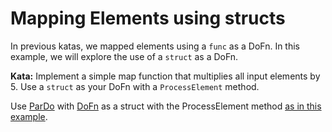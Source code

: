 <!--
    Licensed to the Apache Software Foundation (ASF) under one
    or more contributor license agreements.  See the NOTICE file
    distributed with this work for additional information
    regarding copyright ownership.  The ASF licenses this file
    to you under the Apache License, Version 2.0 (the
    "License"); you may not use this file except in compliance
    with the License.  You may obtain a copy of the License at

      http://www.apache.org/licenses/LICENSE-2.0

    Unless required by applicable law or agreed to in writing,
    software distributed under the License is distributed on an
    "AS IS" BASIS, WITHOUT WARRANTIES OR CONDITIONS OF ANY
    KIND, either express or implied.  See the License for the
    specific language governing permissions and limitations
    under the License.
-->
# Mapping Elements using structs

In previous katas, we mapped elements using a `func` as a DoFn.  In this example, we will explore
the use of a `struct` as a DoFn.

**Kata:** Implement a simple map function that multiplies all input elements by 5.  Use a `struct` as your DoFn with
a `ProcessElement` method.

<div class="hint">
  Use <a href="https://godoc.org/github.com/apache/beam/sdks/go/pkg/beam#ParDo">
  ParDo</a>
  with <a href="https://godoc.org/github.com/apache/beam/sdks/go/pkg/beam#hdr-DoFns">
  DoFn</a> as a struct with the ProcessElement method 
  <a href="https://github.com/apache/beam/blob/master/sdks/go/examples/contains/contains.go#L66">
  as in this example</a>.
</div>
